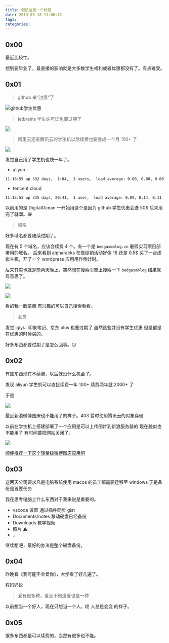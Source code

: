 ```yaml
---
title: 假设这是一个标题
date: 2019-05-18 11:06:12
tags: 
categories:
---
```


## 0x00

最近比较忙。

想到要毕业了，最直接的影响就是大多数学生福利或者优惠都没有了。有点难受。

<!--more-->

## 0x01

> github 来"讨债"了

![github学生优惠](https://blog-1253523830.cosgz.myqcloud.com/assets/img/20190518111004.png)

> jetbrains 学生许可证也要过期了

![](https://blog-1253523830.cosgz.myqcloud.com/assets/img/20190518111112.png)

> 阿里云还有腾讯云的学生机以后续费也要变成一个月 100+ 了

![](https://blog-1253523830.cosgz.myqcloud.com/assets/img/20190518111517.png)

发觉自己用了学生机也快一年了。

- aliyun

`11:16:55 up 332 days,  1:04,  3 users,  load average: 0.00, 0.00, 0.00`

- tencent cloud

`11:15:53 up 335 days, 20:41,  1 user,  load average: 0.09, 0.14, 0.11`

以前用的是 DigitalOcean 一开始用这个是因为 github 学生优惠会送 50$ 后来用完了就溜。😁

> 域名

好多域名都要陆续过期了。

现在有 5 个域名，应该会续费 4 个。有一个是 `bedgasmblog.cn` 暑假实习项目部署用的域名。
后来看到 alpharacks 在做促销活动好像 1$ 还是 0.5$ 买了一台虚拟主机，开了一个 wordpress 应用用作倒计时。

后来其实也就是前两天晚上，突然想在搜索引擎上搜索一下 `bedgasmblog` 结果就有意思了。

![](https://blog-1253523830.cosgz.myqcloud.com/assets/img/20190518112610.png)

![](https://blog-1253523830.cosgz.myqcloud.com/assets/img/20190518112632.png)

看的我一脸蒙蔽 有兴趣的可以自己搜索看看。

> 会员

发觉 iqiyi、印象笔记、京东 plus 也要过期了 虽然这些并没有学生优惠 但是都是在优惠的时候买的。

好多东西都要过期了是怎么回事。😖

## 0x02

有些东西现在不续费，以后就没什么机会了。

发现 aliyun 学生机可以直接续费一年 100+ 续费两年就 2000+ 了

于是

![](https://blog-1253523830.cosgz.myqcloud.com/assets/img/20190518131424.png)

最近新浪微博图床也不能用了的样子。403 暂时使用腾讯云的对象存储

以前在学生机上搭建部署了一个应用是可以上传图片到新浪服务器的 现在貌似也不能用了 有时间要把网站关闭了。

![](https://blog-1253523830.cosgz.myqcloud.com/assets/img/20190518133807.png)

[顺便推荐一下这个轻量级微博图床应用吧](https://github.com/iAJue/Fantasy-field)

## 0x03

这两天公司要求凡是电脑系统使用 macos 的员工都需要迁移至 windows 于是备份是首要任务

我在思考电脑上什么东西对于我来说是重要的。

- vscode 设置 通过插件同步 gist
- Documents/notes 移动硬盘已经备份
- Downloads 教学视频
- 照片 ⚠️
- ..

继续想吧，最好的办法是整个磁盘备份。

## 0x04

昨晚看《我可能不会爱你》，大学看了好几遍了。

程妈妈说 

> 爱有很多种，爱到不知道爱也是一种

以前想当一个好人，现在只想当一个人。哎 人总是会变 的样子。

## 0x05

很多东西都是可以续费的，当然有很多也不能。
